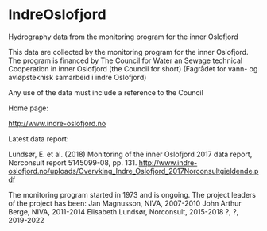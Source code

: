 # IndreOslofjord
Hydrography data from the monitoring program for the inner Oslofjord

This data are collected by the monitoring program for the inner Oslofjord.
The program is financed by 
The Council for Water an Sewage technical Cooperation in inner Oslofjord 
(the Council for short)
(Fagrådet for vann- og avløpsteknisk samarbeid i indre Oslofjord)

Any use of the data must include a reference to the Council

Home page:

http://www.indre-oslofjord.no

Latest data report:

Lundsør, E. et al. (2018)
Monitoring of the inner Oslofjord 2017 data report, 
Norconsult report 5145099-08, pp. 131.
http://www.indre-oslofjord.no/uploads/Overvking_Indre_Oslofjord_2017Norconsultgjeldende.pdf

The monitoring program started in 1973 and is ongoing.
The project leaders of the project has been:
Jan Magnusson, NIVA, 2007-2010
John Arthur Berge, NIVA, 2011-2014
Elisabeth Lundsør, Norconsult, 2015-2018
?, ?, 2019-2022
